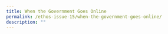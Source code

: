 ```yaml
---
title: When the Government Goes Online
permalink: /ethos-issue-15/when-the-government-goes-online/
description: ""
---
```

